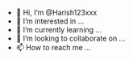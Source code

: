 - 👋 Hi, I’m @Harish123xxx
- 👀 I’m interested in ...
- 🌱 I’m currently learning ...
- 💞️ I’m looking to collaborate on ...
- 📫 How to reach me ...

<!---
Harish123xxx/Harish123xxx is a ✨ special ✨ repository because its `README.md` (this file) appears on your GitHub profile.
You can click the Preview link to take a look at your changes.
--->
